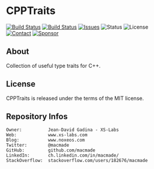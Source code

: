 CPPTraits
=========

[![Build Status](https://img.shields.io/github/actions/workflow/status/macmade/CPPTraits/ci-mac.yaml?label=macOS&logo=apple)](https://github.com/macmade/CPPTraits/actions/workflows/ci-mac.yaml)
[![Build Status](https://img.shields.io/github/actions/workflow/status/macmade/CPPTraits/ci-win.yaml?label=Windows&logo=windows)](https://github.com/macmade/CPPTraits/actions/workflows/ci-win.yaml)
[![Issues](http://img.shields.io/github/issues/macmade/CPPTraits.svg?logo=github)](https://github.com/macmade/CPPTraits/issues)
![Status](https://img.shields.io/badge/status-active-brightgreen.svg?logo=git)
![License](https://img.shields.io/badge/license-mit-brightgreen.svg?logo=open-source-initiative)  
[![Contact](https://img.shields.io/badge/follow-@macmade-blue.svg?logo=twitter&style=social)](https://twitter.com/macmade)
[![Sponsor](https://img.shields.io/badge/sponsor-macmade-pink.svg?logo=github-sponsors&style=social)](https://github.com/sponsors/macmade)

About
-----

Collection of useful type traits for C++.

License
-------

CPPTraits is released under the terms of the MIT license.

Repository Infos
----------------

    Owner:			Jean-David Gadina - XS-Labs
    Web:			www.xs-labs.com
    Blog:			www.noxeos.com
    Twitter:		@macmade
    GitHub:			github.com/macmade
    LinkedIn:		ch.linkedin.com/in/macmade/
    StackOverflow:	stackoverflow.com/users/182676/macmade
